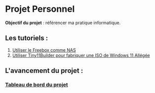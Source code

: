 # Projet Personnel
**Objectif du projet** : référencer ma pratique informatique.

## Les tutoriels :

1. [Utiliser le Freebox comme NAS](https://github.com/albanmartel/projetPersonnel/wiki/Home/#utiliser-la-freebox-delta-comme-nas)
2. [Utiliser Tiny11Builder pour fabriquer une ISO de Windows 11 Allégée]([https://github.com/albanmartel/projetPersonnel/wiki/Utiliser_Tiny11Builder_pour_alleger_Windows11](https://github.com/albanmartel/projetPersonnel/wiki/Augmentation_de_la_consommation_des_ressources))



## L'avancement du projet :

### [Tableau de bord du projet](https://github.com/users/albanmartel/projects/3)
